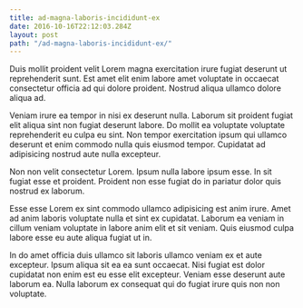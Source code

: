 ```yaml
---
title: ad-magna-laboris-incididunt-ex
date: 2016-10-16T22:12:03.284Z
layout: post
path: "/ad-magna-laboris-incididunt-ex/"
---
```


Duis mollit proident velit Lorem magna exercitation irure fugiat deserunt ut reprehenderit sunt. Est amet elit enim labore amet voluptate in occaecat consectetur officia ad qui dolore proident. Nostrud aliqua ullamco dolore aliqua ad.

Veniam irure ea tempor in nisi ex deserunt nulla. Laborum sit proident fugiat elit aliqua sint non fugiat deserunt labore. Do mollit ea voluptate voluptate reprehenderit eu culpa eu sint. Non tempor exercitation ipsum qui ullamco deserunt et enim commodo nulla quis eiusmod tempor. Cupidatat ad adipisicing nostrud aute nulla excepteur.

Non non velit consectetur Lorem. Ipsum nulla labore ipsum esse. In sit fugiat esse et proident. Proident non esse fugiat do in pariatur dolor quis nostrud ex laborum.

Esse esse Lorem ex sint commodo ullamco adipisicing est anim irure. Amet ad anim laboris voluptate nulla et sint ex cupidatat. Laborum ea veniam in cillum veniam voluptate in labore anim elit et sit veniam. Quis eiusmod culpa labore esse eu aute aliqua fugiat ut in.

In do amet officia duis ullamco sit laboris ullamco veniam ex et aute excepteur. Ipsum aliqua sit ea ea sunt occaecat. Nisi fugiat est dolor cupidatat non enim est eu esse elit excepteur. Veniam esse deserunt aute laborum ea. Nulla laborum ex consequat qui do fugiat irure quis non non voluptate.